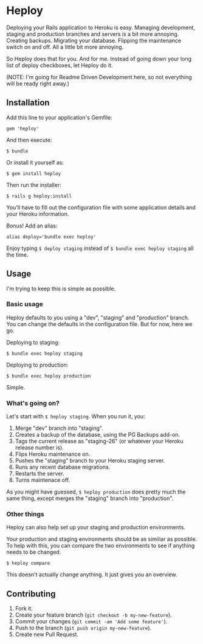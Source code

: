 # Heploy

Deploying your Rails application to Heroku is easy. Managing development, staging and production branches and servers is a bit more annoying. Creating backups. Migrating your database. Flipping the maintenance switch on and off. All a little bit more annoying.

So Heploy does that for you. And for me. Instead of going down your long list of deploy checkboxes, let Heploy do it.

(NOTE: I'm going for Readme Driven Development here, so not everything will be ready right away.)

## Installation

Add this line to your application's Gemfile:

    gem 'heploy'

And then execute:

    $ bundle

Or install it yourself as:

    $ gem install heploy

Then run the installer:

    $ rails g heploy:install

You'll have to fill out the configuration file with some application details and your Heroku information.

Bonus! Add an alias:

    alias deploy='bundle exec heploy'

Enjoy typing `$ deploy staging` instead of `$ bundle exec heploy staging` all the time.

## Usage

I'm trying to keep this is simple as possible.

### Basic usage

Heploy defaults to you using a "dev", "staging" and "production" branch. You can change the defaults in the configuration file. But for now, here we go.

Deploying to staging:

    $ bundle exec heploy staging

Deploying to production:

    $ bundle exec heploy production

Simple.

### What's going on?

Let's start with `$ heploy staging`. When you run it, you:

1. Merge "dev" branch into "staging".
2. Creates a backup of the database, using the PG Backups add-on.
3. Tags the current release as "staging-26" (or whatever your Heroku release number is).
4. Flips Heroku maintenance on.
5. Pushes the "staging" branch to your Heroku staging server.
6. Runs any recent database migrations.
7. Restarts the server.
8. Turns maintenace off.

As you might have guessed, `$ heploy production` does pretty much the same thing, except merges the "staging" branch into "production".

### Other things

Heploy can also help set up your staging and production environments.

Your production and staging environments should be as similiar as possible. To help with this, you can compare the two environments to see if anything needs to be changed.

    $ heploy compare

This doesn't actually change anything. It just gives you an overview.

## Contributing

1. Fork it.
2. Create your feature branch (`git checkout -b my-new-feature`).
3. Commit your changes (`git commit -am 'Add some feature'`).
4. Push to the branch (`git push origin my-new-feature`).
5. Create new Pull Request.
